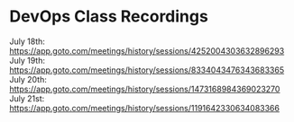 # DevOps Class Recordings

July 18th: https://app.goto.com/meetings/history/sessions/4252004303632896293
July 19th: https://app.goto.com/meetings/history/sessions/8334043476343683365
July 20th: https://app.goto.com/meetings/history/sessions/1473168984369023270
July 21st: https://app.goto.com/meetings/history/sessions/1191642330634083366
